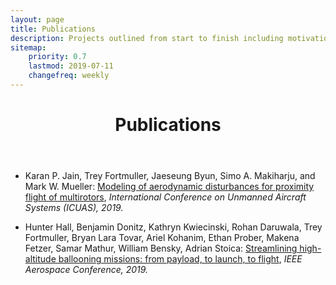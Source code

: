 ```yaml
---
layout: page
title: Publications
description: Projects outlined from start to finish including motivation, design, fabrication, and challenges.
sitemap:
    priority: 0.7
    lastmod: 2019-07-11
    changefreq: weekly
---
```

<header class="major">
	<h1>Publications</h1>
</header>

* Karan P. Jain, Trey Fortmuller, Jaeseung Byun, Simo A. Makiharju, and Mark W. Mueller: <a target="_blank" href="/docs/proximity_flight.pdf">Modeling of aerodynamic disturbances for proximity flight of multirotors</a>, *International Conference on Unmanned Aircraft Systems (ICUAS), 2019.*

<!-- <div class="box">
  <p>
  	Abstract - This paper presents a model to predict aerodynamic disturbances during close formation flight of two multirotors. The model is based on a propeller velocity field model and characterization of change in propeller thrust under oncoming flow. Using this model, we predict forces andtorques on one mutirotor due to downwash of the other with respect to relative separation of the multirotors. We conduct proximity flight experiments using two types of quadcopters to measure forces and torques using accelerometer and rategyro. Predictions from the model and results from experiments match well for vertical separations greater than seven times the vehicle size. This verifies the range of fidelity of the model.
  </p>
</div> -->

* Hunter Hall, Benjamin Donitz, Kathryn Kwiecinski, Rohan Daruwala, Trey Fortmuller, Bryan Lara Tovar, Ariel Kohanim, Ethan Prober, Makena Fetzer, Samar Mathur, William Bensky, Adrian Stoica: <a target="_blank" href="/docs/streamlining_hab.pdf">Streamlining high-altitude ballooning missions: from payload, to launch, to flight</a>, *IEEE Aerospace Conference, 2019.*

<!-- <div class="box">
  <p>
	Abstract - Building upon the success of the Jet Propulsion Laboratory (JPL), California Institute of Technology’s (Caltech) Innovation to Flight (i2F) 2017 Zephyrus Missions, the i2F team has continued making high-altitude balloon (HAB) flights more affordable, reusable, and easier to perform by users of all HAB experience levels. With the creation of the automatic HAB
	launcher Talos, the i2F team has taken what was once a 15+ person job of launching a 5.44 kg (12 lb) payload via a 3000 g (3
	m diameter at launch) latex HAB and has reduced it to a singleperson task. Furthermore, the time from arrival at the launch
	site to launching a payload via Talos is still under one hour. The
	majority of that time is consumed by the inflation of the balloon. The i2F team has additionally overhauled the Zephyrus avionics
	and communications systems, which are now able to support two-way communications with the ground station while hosting
	several experiments. This is contained within a 1.2U CubeSat form-factor. The team has additionally designed and built two
	antenna tracking units for use during operations. This system can uplink and downlink data at a range tested to 160 km (100
	miles). The 2018 project campaign for the updated Zephyrus flight vehicle, the Talos automatic HAB launcher, and the longrange two-way telemetry system, was constructed and tested within a span of 10 weeks and on a materials budget of less than $10,000.
  </p>
</div> -->